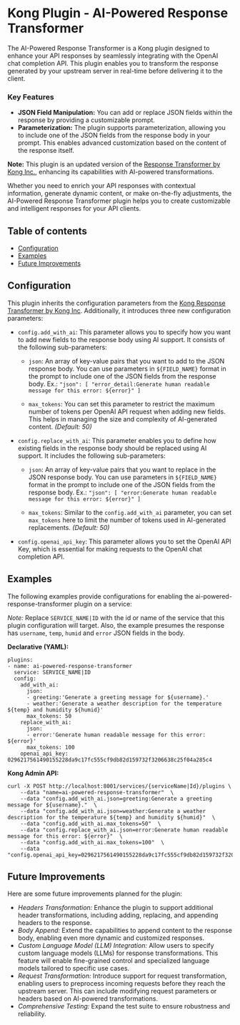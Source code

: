 Kong Plugin - AI-Powered Response Transformer
====================

The AI-Powered Response Transformer is a Kong plugin designed to enhance your API responses by seamlessly integrating with the OpenAI chat completion API. This plugin enables you to transform the response generated by your upstream server in real-time before delivering it to the client.

### Key Features
- **JSON Field Manipulation:** You can add or replace JSON fields within the response by providing a customizable prompt.
- **Parameterization:** The plugin supports parameterization, allowing you to include one of the JSON fields from the response body in your prompt. This enables advanced customization based on the content of the response itself.

**Note:** This plugin is an updated version of the [Response Transformer by Kong Inc.](https://docs.konghq.com/hub/kong-inc/response-transformer/), enhancing its capabilities with AI-powered transformations.

Whether you need to enrich your API responses with contextual information, generate dynamic content, or make on-the-fly adjustments, the AI-Powered Response Transformer plugin helps you to create customizable and intelligent responses for your API clients.

## Table of contents

- [Configuration](#configuration)
- [Examples](#examples)
- [Future Improvements](#future-improvements)

## Configuration

This plugin inherits the configuration parameters from the [Kong Response Transformer by Kong Inc](https://docs.konghq.com/hub/kong-inc/response-transformer/configuration/). Additionally, it introduces three new configuration parameters:

- `config.add_with_ai`: This parameter allows you to specify how you want to add new fields to the response body using AI support. It consists of the following sub-parameters:

  - `json`: An array of key-value pairs that you want to add to the JSON response body. You can use parameters in `${FIELD_NAME}` format in the prompt to include one of the JSON fields from the response body. Ex.: `"json": [ "error_detail:Generate human readable message for this error: ${error}" ]`

  - `max_tokens`: You can set this parameter to restrict the maximum number of tokens per OpenAI API request when adding new fields. This helps in managing the size and complexity of AI-generated content. _(Default: 50)_

- `config.replace_with_ai`: This parameter enables you to define how existing fields in the response body should be replaced using AI support. It includes the following sub-parameters:

  - `json`: An array of key-value pairs that you want to replace in the JSON response body. You can use parameters in `${FIELD_NAME}` format in the prompt to include one of the JSON fields from the response body. Ex.: `"json": [ "error:Generate human readable message for this error: ${error}" ]`

  - `max_tokens`: Similar to the `config.add_with_ai` parameter, you can set `max_tokens` here to limit the number of tokens used in AI-generated replacements. _(Default: 50)_

- `config.openai_api_key`: This parameter allows you to set the OpenAI API Key, which is essential for making requests to the OpenAI chat completion API.

## Examples

The following examples provide configurations for enabling the ai-powered-response-transformer plugin on a service:

_Note:_ Replace `SERVICE_NAME|ID` with the id or name of the service that this plugin configuration will target. Also, the example presumes the response has `username`, `temp`, `humid` and `error` JSON fields in the body.

**Declarative (YAML):**
```
plugins:
- name: ai-powered-response-transformer
  service: SERVICE_NAME|ID
  config:
    add_with_ai:
      json:
      - greeting:'Generate a greeting message for ${username}.'
      - weather:'Generate a weather description for the temperature ${temp} and humidity ${humid}'
      max_tokens: 50
    replace_with_ai:
      json:
      - error:'Generate human readable message for this error: ${error}'
      max_tokens: 100
    openai_api_key: 0296217561490155228da9c17fc555cf9db82d159732f3206638c25f04a285c4
```

**Kong Admin API:**
```
curl -X POST http://localhost:8001/services/{serviceName|Id}/plugins \
    --data "name=ai-powered-response-transformer"  \
    --data "config.add_with_ai.json=greeting:Generate a greeting message for ${username}."  \
    --data "config.add_with_ai.json=weather:Generate a weather description for the temperature ${temp} and humidity ${humid}"  \
    --data "config.add_with_ai.max_tokens=50"  \
    --data "config.replace_with_ai.json=error:Generate human readable message for this error: ${error}"  \
    --data "config.add_with_ai.max_tokens=100"  \
    --data "config.openai_api_key=0296217561490155228da9c17fc555cf9db82d159732f3206638c25f04a285c4"
```

## Future Improvements
Here are some future improvements planned for the plugin:

- _Headers Transformation:_ Enhance the plugin to support additional header transformations, including adding, replacing, and appending headers to the response.
- _Body Append:_ Extend the capabilities to append content to the response body, enabling even more dynamic and customized responses.
- _Custom Language Model (LLM) Integration:_ Allow users to specify custom language models (LLMs) for response transformations. This feature will enable fine-grained control and specialized language models tailored to specific use cases.
- _Request Transformation:_ Introduce support for request transformation, enabling users to preprocess incoming requests before they reach the upstream server. This can include modifying request parameters or headers based on AI-powered transformations.
- _Comprehensive Testing:_ Expand the test suite to ensure robustness and reliability.
